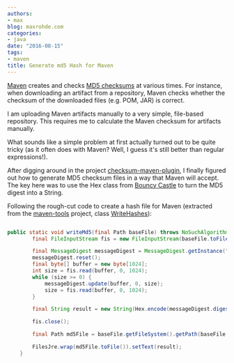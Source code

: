 ```yaml
---
authors:
- max
blog: maxrohde.com
categories:
- java
date: "2016-08-15"
tags:
- maven
title: Generate md5 Hash for Maven
---
```


[Maven](https://maven.apache.org/what-is-maven.html) creates and checks [MD5 checksums](https://en.wikipedia.org/wiki/MD5) at various times. For instance, when downloading an artifact from a repository, Maven checks whether the checksum of the downloaded files (e.g. POM, JAR) is correct.

I am uploading Maven artifacts manually to a very simple, file-based repository. This requires me to calculate the Maven checksum for artifacts manually.

What sounds like a simple problem at first actually turned out to be quite tricky (as it often does with Maven? Well, I guess it's still better than regular expressions!).

After digging around in the project [checksum-maven-plugin](https://github.com/nicoulaj/checksum-maven-plugin), I finally figured out how to generate MD5 checksum files in a way that Maven will accept. The key here was to use the Hex class from [Bouncy Castle](https://www.bouncycastle.org/) to turn the MD5 digest into a String.

Following the rough-cut code to create a hash file for Maven (extracted from the [maven-tools](https://github.com/mxro/maven-tools) project, class [WriteHashes](https://github.com/mxro/maven-tools/blob/master/src/main/java/de/mxro/maven/tools/WriteHashes.java)):

```java

public static void writeMd5(final Path baseFile) throws NoSuchAlgorithmException, IOException {
        final FileInputStream fis = new FileInputStream(baseFile.toFile());

        final MessageDigest messageDigest = MessageDigest.getInstance("MD5");
        messageDigest.reset();
        final byte[] buffer = new byte[1024];
        int size = fis.read(buffer, 0, 1024);
        while (size >= 0) {
            messageDigest.update(buffer, 0, size);
            size = fis.read(buffer, 0, 1024);
        }

        final String result = new String(Hex.encode(messageDigest.digest()));

        fis.close();

        final Path md5File = baseFile.getFileSystem().getPath(baseFile.toString() + ".md5");

        FilesJre.wrap(md5File.toFile()).setText(result);
    }
```